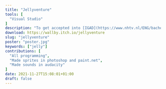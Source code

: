```yaml
---
title: "Jellyventure"
tools: [
  "Visual Studio"
]
description: "To get accepted into [IGAD](https://www.nhtv.nl/ENG/bachelors/creative-media-and-game-technologies/startpage.html) there was an assignment to make game with the theme jelly. Jellyventure became the game that got me accepted into [IGAD](https://www.nhtv.nl/ENG/bachelors/creative-media-and-game-technologies/startpage.html)."
download: https://wallby.itch.io/jellyventure
slug: "jellyventure"
poster: "poster.jpg"
keywords: ["jelly"]
contributions: [
  "All programming",
  "Made sprites in photoshop and paint.net",
  "Made sounds in audacity"
]
date: 2021-11-27T15:08:01+01:00
draft: false
---
```


